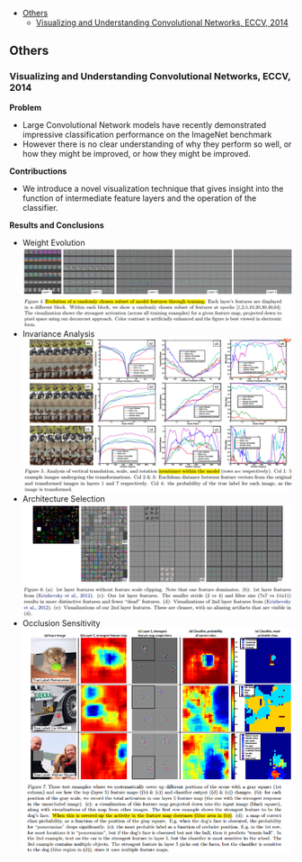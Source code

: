 - [Others](#others)
  - [Visualizing and Understanding Convolutional Networks, ECCV, 2014](#visualizing-and-understanding-convolutional-networks-eccv-2014)

## Others
### Visualizing and Understanding Convolutional Networks, ECCV, 2014

**Problem**
- Large Convolutional Network models have recently demonstrated impressive classification performance on the ImageNet benchmark
- However there is no clear understanding of why they perform so well, or how they might be improved,  or how they might be improved.

**Contribuctions**
- We introduce a novel visualization technique that gives insight into the function of intermediate feature layers and the operation of the classifier.


**Results and Conclusions**
- Weight Evolution
  ![](../images/others/others_result_weights_evolution.png)
- Invariance Analysis
  ![](../images/others/others_result_invariance_analysis.png)
- Architecture Selection 
  ![](../images/others/others_result_feature_selection.png)
- Occlusion Sensitivity
  ![](../images/others/others_result_Occlusion&#32;Sensitivity.png)